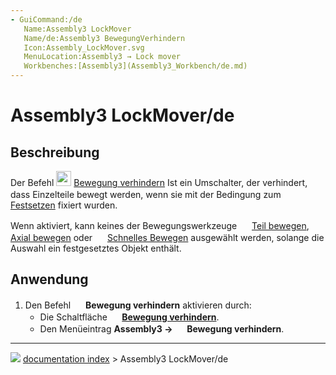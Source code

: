 ```yaml
---
- GuiCommand:/de
   Name:Assembly3 LockMover
   Name/de:Assembly3 BewegungVerhindern
   Icon:Assembly_LockMover.svg‎‎
   MenuLocation:Assembly3 → Lock mover
   Workbenches:[Assembly3](Assembly3_Workbench/de.md)
---
```


# Assembly3 LockMover/de

## Beschreibung

Der Befehl <img alt="" src=images/Assembly_LockMover.svg  style="width:24px;"> [Bewegung verhindern](Assembly3_LockMover/de.md) Ist ein Umschalter, der verhindert, dass Einzelteile bewegt werden, wenn sie mit der Bedingung zum <img alt="" src=images/Assembly_ConstraintLock.svg‎‎  style="width:16px;"> [Festsetzen](Assembly3_ConstraintLock/de.md) fixiert wurden.

Wenn aktiviert, kann keines der Bewegungswerkzeuge <img alt="" src=images/Assembly_Move.svg‎‎  style="width:16px;"> [Teil bewegen](Assembly3_MovePart/de.md), <img alt="" src=images/Assembly_AxialMove.svg‎‎  style="width:16px;"> [Axial bewegen](Assembly3_AxialMove/de.md) oder <img alt="" src=images/Assembly_QuickMove.svg‎‎  style="width:16px;"> [Schnelles Bewegen](Assembly3_QuickMove/de.md) ausgewählt werden, solange die Auswahl ein festgesetztes Objekt enthält.

## Anwendung

1.  Den Befehl <img alt="" src=images/Assembly_LockMover.svg  style="width:16px;"> **Bewegung verhindern** aktivieren durch:
    -   Die Schaltfläche **<img src="images/Assembly_LockMover.svg" width=16px> [Bewegung verhindern](Assembly3_LockMover/de.md)**.
    -   Den Menüeintrag **Assembly3 → <img src="images/Assembly_LockMover.svg" width=16px> Bewegung verhindern**.



---
![](images/Right_arrow.png) [documentation index](../README.md) > Assembly3 LockMover/de
